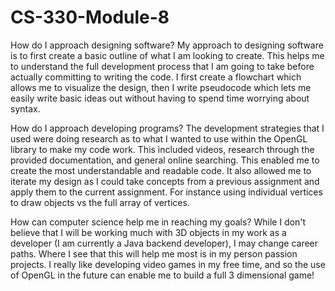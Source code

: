 # CS-330-Module-8

How do I approach designing software?
    My approach to designing software is to first create a basic outline of what I am looking to create. This helps me to understand the full development process that I am going to take before actually committing to writing the code. I first create a flowchart which allows me to visualize the design, then I write pseudocode which lets me easily write basic ideas out without having to spend time worrying about syntax.
    
How do I approach developing programs?
    The development strategies that I used were doing research as to what I wanted to use within the OpenGL library to make my code work. This included videos, research through the provided documentation, and general online searching. This enabled me to create the most understandable and readable code. It also allowed me to iterate my design as I could take concepts from a previous assignment and apply them to the current assignment. For instance using individual vertices to draw objects vs the full array of vertices.
    
How can computer science help me in reaching my goals?
    While I don't believe that I will be working much with 3D objects in my work as a developer (I am currently a Java backend developer), I may change career paths. Where I see that this will help me most is in my person passion projects. I really like developing video games in my free time, and so the use of OpenGL in the future can enable me to build a full 3 dimensional game!
   
